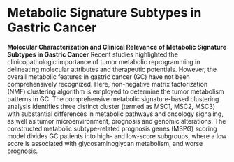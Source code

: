 # Metabolic Signature Subtypes in Gastric Cancer
**Molecular Characterization and Clinical Relevance of Metabolic Signature Subtypes in Gastric Cancer**
Recent studies highlighted the clinicopathologic importance of tumor metabolic reprogramming in delineating molecular attributes and therapeutic potentials. However, the overall metabolic features in gastric cancer (GC) have not been comprehensively recognized. Here, non-negative matrix factorization (NMF) clustering algorithm is employed to determine the tumor metabolism patterns in GC. The comprehensive metabolic signature-based clustering analysis identifies three distinct cluster (termed as MSC1, MSC2, MSC3) with substantial differences in metabolic pathways and oncology signaling, as well as tumor microenvironment, prognosis and genomic alterations. The constructed metabolic subtype-related prognosis genes (MSPG) scoring model divides GC patients into high- and low-score subgroups, where a low score is associated with glycosaminoglycan metabolism, and worse prognosis. 
